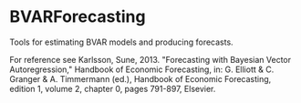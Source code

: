 # BVARForecasting
Tools for estimating BVAR models and producing forecasts. 

For reference see Karlsson, Sune, 2013. "Forecasting with Bayesian Vector Autoregression," Handbook of Economic Forecasting, in: G. Elliott & C. Granger & A. Timmermann (ed.), Handbook of Economic Forecasting, edition 1, volume 2, chapter 0, pages 791-897, Elsevier.